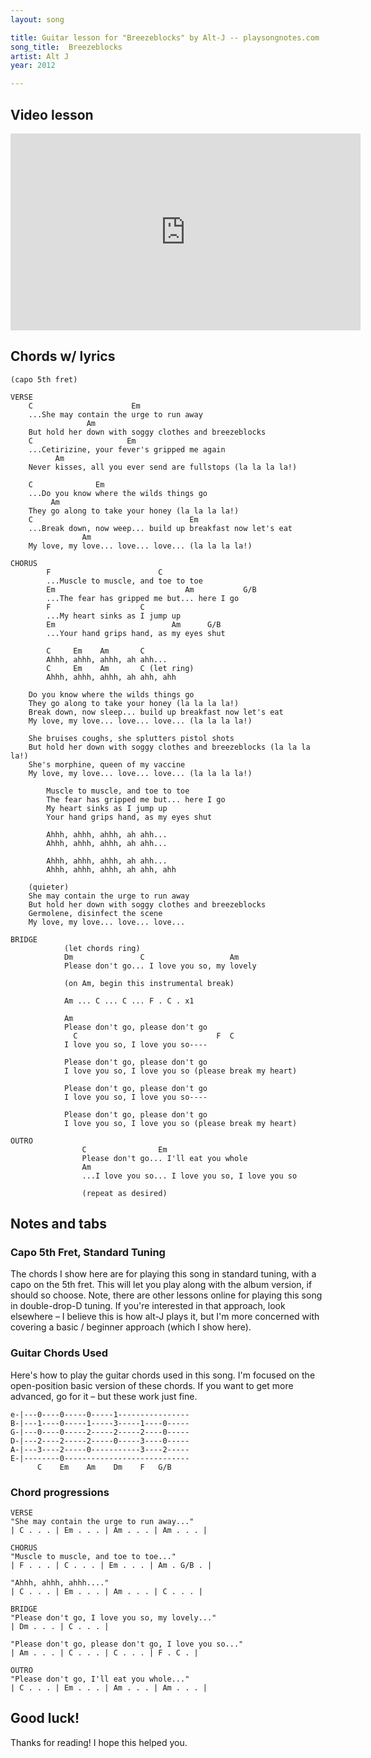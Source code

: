 ```yaml
---
layout: song

title: Guitar lesson for "Breezeblocks" by Alt-J -- playsongnotes.com
song_title:  Breezeblocks
artist: Alt J
year: 2012

---
```


## Video lesson

<iframe width="560" height="315" src="https://www.youtube.com/embed/jDt2zAf4XMU?showinfo=0" frameborder="0" allowfullscreen></iframe>

## Chords w/ lyrics

    (capo 5th fret)

    VERSE
        C                      Em
        ...She may contain the urge to run away
                     Am
        But hold her down with soggy clothes and breezeblocks
        C                     Em
        ...Cetirizine, your fever's gripped me again
              Am
        Never kisses, all you ever send are fullstops (la la la la!)

        C              Em
        ...Do you know where the wilds things go
             Am
        They go along to take your honey (la la la la!)
        C                                   Em
        ...Break down, now weep... build up breakfast now let's eat
                    Am
        My love, my love... love... love... (la la la la!)

    CHORUS
            F                        C
            ...Muscle to muscle, and toe to toe
            Em                             Am           G/B
            ...The fear has gripped me but... here I go
            F                    C
            ...My heart sinks as I jump up
            Em                          Am      G/B
            ...Your hand grips hand, as my eyes shut

            C     Em    Am       C  
            Ahhh, ahhh, ahhh, ah ahh...
            C     Em    Am       C (let ring)
            Ahhh, ahhh, ahhh, ah ahh, ahh

        Do you know where the wilds things go
        They go along to take your honey (la la la la!)
        Break down, now sleep... build up breakfast now let's eat
        My love, my love... love... love... (la la la la!)

        She bruises coughs, she splutters pistol shots
        But hold her down with soggy clothes and breezeblocks (la la la la!)
        She's morphine, queen of my vaccine
        My love, my love... love... love... (la la la la!)

            Muscle to muscle, and toe to toe
            The fear has gripped me but... here I go
            My heart sinks as I jump up
            Your hand grips hand, as my eyes shut

            Ahhh, ahhh, ahhh, ah ahh...
            Ahhh, ahhh, ahhh, ah ahh...

            Ahhh, ahhh, ahhh, ah ahh...
            Ahhh, ahhh, ahhh, ah ahh, ahh

        (quieter)
        She may contain the urge to run away
        But hold her down with soggy clothes and breezeblocks
        Germolene, disinfect the scene
        My love, my love... love... love...

    BRIDGE
                (let chords ring)
                Dm               C                   Am
                Please don't go... I love you so, my lovely

                (on Am, begin this instrumental break)

                Am ... C ... C ... F . C . x1

                Am
                Please don't go, please don't go
                  C                               F  C
                I love you so, I love you so----

                Please don't go, please don't go
                I love you so, I love you so (please break my heart)

                Please don't go, please don't go
                I love you so, I love you so----

                Please don't go, please don't go
                I love you so, I love you so (please break my heart)

    OUTRO
                    C                Em
                    Please don't go... I'll eat you whole
                    Am
                    ...I love you so... I love you so, I love you so

                    (repeat as desired)

## Notes and tabs

### Capo 5th Fret, Standard Tuning
The chords I show here are for playing this song in standard tuning, with a capo on the 5th fret. This will let you play along with the album version, if should so choose. Note, there are other lessons online for playing this song in double-drop-D tuning. If you're interested in that approach, look elsewhere – I believe this is how alt-J plays it, but I'm more concerned with covering a basic / beginner approach (which I show here).

### Guitar Chords Used
Here's how to play the guitar chords used in this song. I'm focused on the open-position basic version of these chords. If you want to get more advanced, go for it – but these work just fine.

    e-|---0----0-----0-----1----------------
    B-|---1----0-----1-----3-----1----0-----
    G-|---0----0-----2-----2-----2----0-----
    D-|---2----2-----2-----0-----3----0-----
    A-|---3----2-----0-----------3----2-----
    E-|--------0----------------------------
          C    Em    Am    Dm    F   G/B

### Chord progressions

    VERSE
    "She may contain the urge to run away..."
    | C . . . | Em . . . | Am . . . | Am . . . |

    CHORUS
    "Muscle to muscle, and toe to toe..."
    | F . . . | C . . . | Em . . . | Am . G/B . |

    "Ahhh, ahhh, ahhh...."
    | C . . . | Em . . . | Am . . . | C . . . |

    BRIDGE
    "Please don't go, I love you so, my lovely..."
    | Dm . . . | C . . . |

    "Please don't go, please don't go, I love you so..."
    | Am . . . | C . . . | C . . . | F . C . |

    OUTRO
    "Please don't go, I'll eat you whole..."
    | C . . . | Em . . . | Am . . . | Am . . . |

## Good luck!

Thanks for reading! I hope this helped you.
